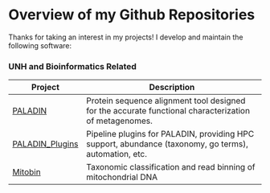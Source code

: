 # Overview of my Github Repositories

Thanks for taking an interest in my projects!  I develop and maintain the following software:

### UNH and Bioinformatics Related 

| Project | Description |
| ------- | ----------- |
| [PALADIN](https://github.com/ToniWestbrook/paladin) | Protein sequence alignment tool designed for the accurate functional characterization of metagenomes. |
| [PALADIN_Plugins](https://github.com/ToniWestbrook/paladin-plugins) | Pipeline plugins for PALADIN, providing HPC support, abundance (taxonomy, go terms), automation, etc. |
| [Mitobin](https://github.com/ToniWestbrook/misc/mitobin) | Taxonomic classification and read binning of mitochondrial DNA  |

